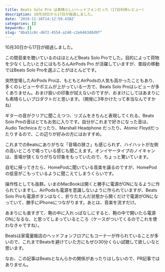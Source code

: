 ```yaml
---
title: Beats Solo Pro は素晴らしいヘッドフォンだった（17日利用レビュー）
description: 10月30日から17日が経過しました。
date: '2019-11-16T14:12:59.438Z'
categories: []
keywords: []
slug: "8ba51c8c-d6f2-4554-a240-c2e6463d8d9f"
---
```

10月30日から17日が経過しました。

この間音楽を聴いているのはほとんどBeats Solo Proでした。目的によって荷物を少なくしたいときにはもちろんAirPods Pro が活躍していますが、普段の移動ではBeats Solo Proを選ぶことがほとんどです。

突然登場したAirPods Proは、もともとAirPodsの人気も高かったこともあり、多くのレビューやポエムが上がっている一方で、Beats Solo Proはレビューが多くありません。おまけ扱いの印象が拭えないのですが、おまけにしてはあまりにも素晴らしいプロダクトだと思います。（開発に3年かけたって本当なんですかね）

ギターの音がクリアに聞こえつつ、リズムをきちんと表現してくれる、Beats Solo Proの音はとてもお気に入りです。自分がこれまで好きになった音は、Audio Technica だったり、Marshall Headphone だったり、Atomic Floydだったりするので、この辺りが好みの方にはおすすめ。

これまでのBeatsにありがちな「音場の狭さ」も感じられず、ハイハットが左側の高いところで鳴っている感じも聞こえます。オンイヤータイプのノイキャンは、音場が狭くなりがちな印象をもっていたので、ちょっと驚いています。

自宅に帰ってきたら、HomePodに聞いている音楽を譲るのですが、HomePodの低音がこもっているように聞こえてしまうくらいです。

操作性としても抜群。いまのMacBookは開くと勝手に電源がONになるように作られていますし、AirPodsも電源を意識しないように作られていますが、Beats Solo Proも電源ボタンはなく、折りたたんだ状態から開くだけで電源がONになっていて、勝手にiPhoneにつながります。あとは、音楽を流すだけ。

あまりにも楽すぎて、鞄の中に入れっぱなしにすると、鞄の中で開いたら電源ONになるな、と思ってしまっているところ（ケースがついてくるのでこれを使わなきゃですね）。

Beatsは家電量販店のヘッドフォンフロアにもコーナーが作られていることが多いので、これまでBeatsを避けていた方にもぜひ30分くらい試聴して欲しいなと思います。

なお、この記事はBeatsとなんらかの関係があったりはしないので、PR記事ではありません。